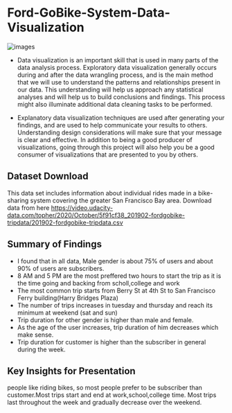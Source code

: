 # Ford-GoBike-System-Data-Visualization

![images](https://user-images.githubusercontent.com/49722916/119702792-227cc800-be56-11eb-9f98-95ad89a69a9c.jpg)

- Data visualization is an important skill that is used in many parts of the data analysis process. Exploratory data visualization generally occurs during and after the data wrangling process, and is the main method that we will use to understand the patterns and relationships present in our data. This understanding will help us approach any statistical analyses and will help us to build conclusions and findings. This process might also illuminate additional data cleaning tasks to be performed.

- Explanatory data visualization techniques are used after generating your findings, and are used to help communicate your results to others. Understanding design considerations will make sure that your message is clear and effective. In addition to being a good producer of visualizations, going through this project will also help you be a good consumer of visualizations that are presented to you by others.

## Dataset Download
This data set includes information about individual rides made in a bike-sharing system covering the greater San Francisco Bay area. Download data from here
https://video.udacity-data.com/topher/2020/October/5f91cf38_201902-fordgobike-tripdata/201902-fordgobike-tripdata.csv


## Summary of Findings

- I found that in all data, Male gender is about 75% of users and about 90% of users are subscribers.
- 8 AM and 5 PM are the most preffered two hours to start the trip as it is the time going and backing from scholl,college and work
- The most common trip starts from Berry St at 4th St to San Francisco Ferry building(Harry Bridges Plaza)
- The number of trips increases in tuesday and thursday and reach its minimum at weekend (sat and sun)
- Trip duration for other gender is higher than male and female.
- As the age of the user increases, trip duration of him decreases which make sense.
- Trip duration for customer is higher than the subscriber in general during the week.

## Key Insights for Presentation

people like riding bikes, so most people prefer to be subscriber than customer.Most trips start and end at work,school,college time.
Most trips last throughout the week and gradually decrease over the weekend.
